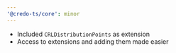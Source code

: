 ```yaml
---
'@credo-ts/core': minor
---
```


- Included `CRLDistributionPoints` as extension
- Access to extensions and adding them made easier
